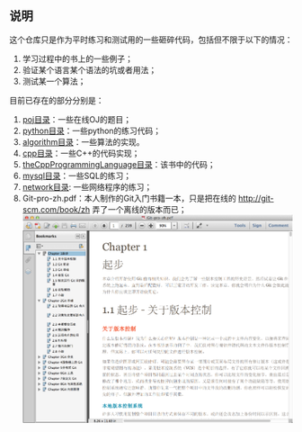 ## 说明 ##

这个仓库只是作为平时练习和测试用的一些砸碎代码，包括但不限于以下的情况：

1. 学习过程中的书上的一些例子；
2. 验证某个语言某个语法的坑或者用法；
3. 测试某一个算法；

目前已存在的部分分别是：

1. [poj目录](poj)：一些在线OJ的题目；
2. [python目录](python)：一些python的练习代码；
3. [algorithm目录](algorithm)：一些算法的实现。
4. [cpp目录](cpp)：一些C++的代码实现；
5. [theCppProgrammingLanguage目录](theCppProgrammingLanguage)：该书中的代码；
6. [mysql目录](mysql)：一些SQL的练习；
7. [network目录](network): 一些网络程序的练习；
99. Git-pro-zh.pdf：本人制作的Git入门书籍一本，只是把在线的 http://git-scm.com/book/zh 弄了一个离线的版本而已；
![gitbook](images/gitbook-preview.png)
